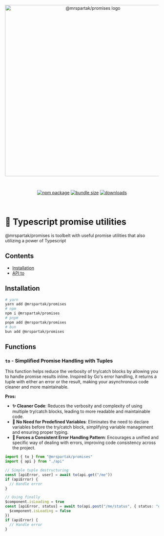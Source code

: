<p align="center">
  <img width="560" src="https://raw.githubusercontent.com/mrspartak/promises/master/assets/logo.svg" alt="@mrspartak/promises logo">
</p>
<br/>
<p align="center">
  <a href="https://npmjs.com/package/@mrspartak/promises"><img src="https://img.shields.io/npm/v/@mrspartak/promises.svg" alt="npm package"></a>
  <a href="https://npmjs.com/package/@mrspartak/promises"><img src="https://img.shields.io/bundlephobia/min/%40mrspartak/promises.svg" alt="bundle size"></a>
  <a href="https://npmjs.com/package/@mrspartak/promises"><img src="https://img.shields.io/npm/dw/%40mrspartak%2Fpromises.svg" alt="downloads"></a>
</p>
<br/>

# 🔧 Typescript promise utilities
@mrspartak/promises is toolbelt with useful promise utilities that also utilizing a power of Typescript

## Contents
- [Installation](#Installation)
- [API to](#to---Simplified-Promise-Handling-with-Tuples)

## Installation
```sh
# yarn
yarn add @mrspartak/promises
# npm
npm i @mrspartak/promises
# pnpm
pnpm add @mrspartak/promises
# bun
bun add @mrspartak/promises
```

## Functions

### `to` - Simplified Promise Handling with Tuples

This function helps reduce the verbosity of try/catch blocks by allowing you to handle promise results inline. Inspired by Go's error handling, it returns a tuple with either an error or the result, making your asynchronous code cleaner and more maintainable.

**Pros:**
- **✨ Cleaner Code**: Reduces the verbosity and complexity of using multiple try/catch blocks, leading to more readable and maintainable code.
- **📝 No Need for Predefined Variables**: Eliminates the need to declare variables before the try/catch block, simplifying variable management and ensuring proper typing.
- **📏 Forces a Consistent Error Handling Pattern**: Encourages a unified and specific way of dealing with errors, improving code consistency across the project.

```ts 
import { to } from "@mrspartak/promises"
import { api } from "./api"

// Simple tuple destructuring
const [apiError, user] = await to(api.get("/me"))
if (apiError) {
  // Handle error
}

// Using finally
$component.isLoading = true
const [apiError, status] = await to(api.post("/me/status", { status: "online" }), () => {
  $component.isLoading = false
})
if (apiError) {
  // Handle error
}
```